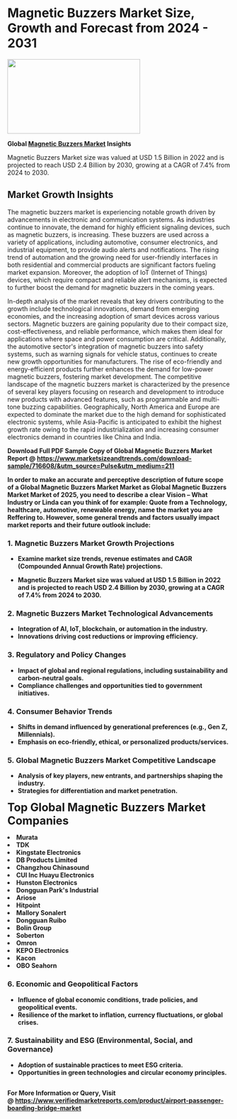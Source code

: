 <H1>Magnetic Buzzers Market Size, Growth and Forecast from 2024 - 2031</H1><img class="aligncenter size-medium wp-image-584254" src="https://thirdeyenews.in/wp-content/uploads/2024/09/Global-Market-Research-300x168.jpeg" alt="" width="300" height="168" /><p><strong>Global&nbsp;<a href="https://www.marketsizeandtrends.com/download-sample/716608/&amp;utm_source=Pulse&amp;utm_medium=211">Magnetic Buzzers Market</a> Insights</strong></p><p>Magnetic Buzzers Market size was valued at USD 1.5 Billion in 2022 and is projected to reach USD 2.4 Billion by 2030, growing at a CAGR of 7.4% from 2024 to 2030.</p><p><h2>Market Growth Insights</h2> <p>The magnetic buzzers market is experiencing notable growth driven by advancements in electronic and communication systems. As industries continue to innovate, the demand for highly efficient signaling devices, such as magnetic buzzers, is increasing. These buzzers are used across a variety of applications, including automotive, consumer electronics, and industrial equipment, to provide audio alerts and notifications. The rising trend of automation and the growing need for user-friendly interfaces in both residential and commercial products are significant factors fueling market expansion. Moreover, the adoption of IoT (Internet of Things) devices, which require compact and reliable alert mechanisms, is expected to further boost the demand for magnetic buzzers in the coming years.</p> <p><strong></strong></p> <p>In-depth analysis of the market reveals that key drivers contributing to the growth include technological innovations, demand from emerging economies, and the increasing adoption of smart devices across various sectors. Magnetic buzzers are gaining popularity due to their compact size, cost-effectiveness, and reliable performance, which makes them ideal for applications where space and power consumption are critical. Additionally, the automotive sector's integration of magnetic buzzers into safety systems, such as warning signals for vehicle status, continues to create new growth opportunities for manufacturers. The rise of eco-friendly and energy-efficient products further enhances the demand for low-power magnetic buzzers, fostering market development. The competitive landscape of the magnetic buzzers market is characterized by the presence of several key players focusing on research and development to introduce new products with advanced features, such as programmable and multi-tone buzzing capabilities. Geographically, North America and Europe are expected to dominate the market due to the high demand for sophisticated electronic systems, while Asia-Pacific is anticipated to exhibit the highest growth rate owing to the rapid industrialization and increasing consumer electronics demand in countries like China and India.</p> <p><strong></p><p><span class=""><strong>Download Full PDF Sample Copy of Global Magnetic Buzzers Market Report</strong> @ <a href="https://www.marketsizeandtrends.com/download-sample/716608/&amp;utm_source=Pulse&amp;utm_medium=211" target="_blank">https://www.marketsizeandtrends.com/download-sample/716608/&amp;utm_source=Pulse&amp;utm_medium=211</a></span></p><p>In order to make an accurate and perceptive description of future scope of a Global&nbsp;Magnetic Buzzers Market Market as Global&nbsp;Magnetic Buzzers Market Market of 2025, you need to describe a clear Vision &ndash; What Industry or Linda can you think of for example: Quote from a Technology, healthcare, automotive, renewable energy, name the market you are Reffering to. However, some general trends and factors usually impact market reports and their future outlook include:</p><h3>1.&nbsp;<strong>Magnetic Buzzers Market Growth Projections</strong></h3><ul><li>Examine market size trends, revenue estimates and CAGR (Compounded Annual Growth Rate) projections.</li><li><p>Magnetic Buzzers Market size was valued at USD 1.5 Billion in 2022 and is projected to reach USD 2.4 Billion by 2030, growing at a CAGR of 7.4% from 2024 to 2030.</p></li></ul><h3>2.&nbsp;<strong>Magnetic Buzzers Market Technological Advancements</strong></h3><ul><li>Integration of AI, IoT, blockchain, or automation in the industry.</li><li>Innovations driving cost reductions or improving efficiency.</li></ul><h3>3.&nbsp;<strong>Regulatory and Policy Changes</strong></h3><ul><li>Impact of global and regional regulations, including sustainability and carbon-neutral goals.</li><li>Compliance challenges and opportunities tied to government initiatives.</li></ul><h3>4.&nbsp;<strong>Consumer Behavior Trends</strong></h3><ul><li>Shifts in demand influenced by generational preferences (e.g., Gen Z, Millennials).</li><li>Emphasis on eco-friendly, ethical, or personalized products/services.</li></ul><h3>5.&nbsp;<strong>Global Magnetic Buzzers Market Competitive Landscape</strong></h3><ul><li>Analysis of key players, new entrants, and partnerships shaping the industry.</li><li>Strategies for differentiation and market penetration.</li></ul><p data-pm-slice="1 1 []"><span style="color: inherit; font-family: inherit; font-size: 25px;">Top Global Magnetic Buzzers Market Companies</span></p><div class="" data-test-id=""><p><li>Murata</li><li> TDK</li><li> Kingstate Electronics</li><li> DB Products Limited</li><li> Changzhou Chinasound</li><li> CUI Inc Huayu Electronics</li><li> Hunston Electronics</li><li> Dongguan Park's Industrial</li><li> Ariose</li><li> Hitpoint</li><li> Mallory Sonalert</li><li> Dongguan Ruibo</li><li> Bolin Group</li><li> Soberton</li><li> Omron</li><li> KEPO Electronics</li><li> Kacon</li><li> OBO Seahorn</li></p></div><h3>6.&nbsp;<strong>Economic and Geopolitical Factors</strong></h3><ul><li>Influence of global economic conditions, trade policies, and geopolitical events.</li><li>Resilience of the market to inflation, currency fluctuations, or global crises.</li></ul><h3>7.&nbsp;<strong>Sustainability and ESG (Environmental, Social, and Governance)</strong></h3><ul><li>Adoption of sustainable practices to meet ESG criteria.</li><li>Opportunities in green technologies and circular economy principles.</li></ul><h2><strong style="font-size: 14px;">For More Information or Query, Visit @&nbsp;</strong><a style="background-color: #ffffff; font-size: 14px;" href="https://www.marketsizeandtrends.com/report/magnetic-buzzers-market/" target="_blank">https://www.verifiedmarketreports.com/product/airport-passenger-boarding-bridge-market</a></h2>
